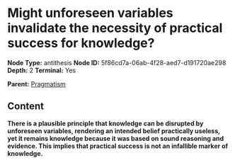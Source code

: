 # Might unforeseen variables invalidate the necessity of practical success for knowledge?

**Node Type:** antithesis
**Node ID:** 5f86cd7a-06ab-4f28-aed7-d191720ae298
**Depth:** 2
**Terminal:** Yes

**Parent:** [Pragmatism](pragmatism.md)

## Content

**There is a plausible principle that knowledge can be disrupted by unforeseen variables, rendering an intended belief practically useless, yet it remains knowledge because it was based on sound reasoning and evidence. This implies that practical success is not an infallible marker of knowledge.**
